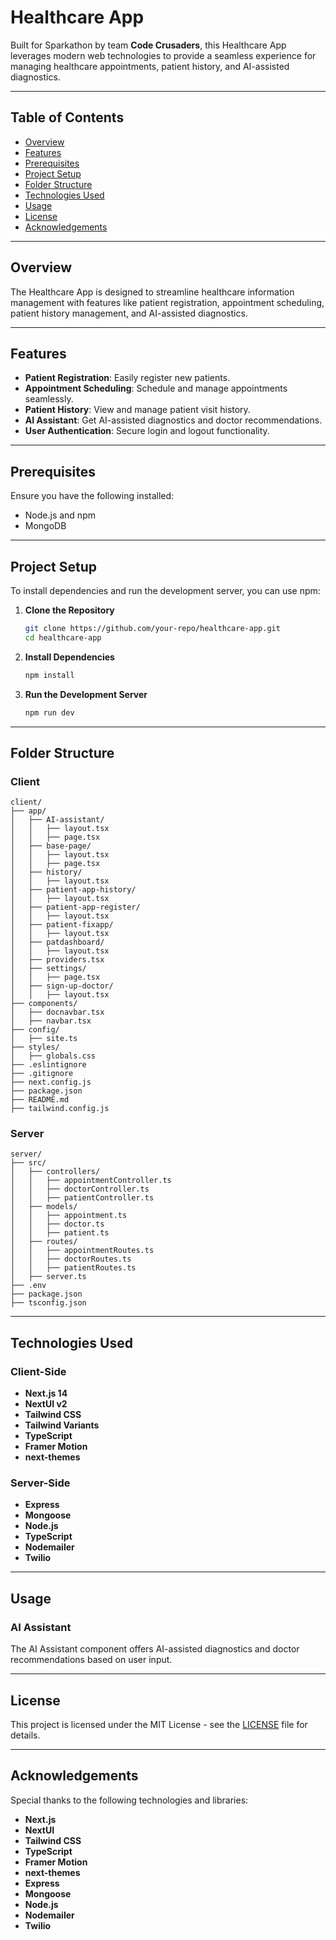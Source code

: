 # Healthcare App

Built for Sparkathon by team **Code Crusaders**, this Healthcare App leverages modern web technologies to provide a seamless experience for managing healthcare appointments, patient history, and AI-assisted diagnostics.

---

## Table of Contents

- [Overview](#overview)
- [Features](#features)
- [Prerequisites](#prerequisites)
- [Project Setup](#project-setup)
- [Folder Structure](#folder-structure)
- [Technologies Used](#technologies-used)
- [Usage](#usage)
- [License](#license)
- [Acknowledgements](#acknowledgements)

---

## Overview

The Healthcare App is designed to streamline healthcare information management with features like patient registration, appointment scheduling, patient history management, and AI-assisted diagnostics.

---

## Features

- **Patient Registration**: Easily register new patients.
- **Appointment Scheduling**: Schedule and manage appointments seamlessly.
- **Patient History**: View and manage patient visit history.
- **AI Assistant**: Get AI-assisted diagnostics and doctor recommendations.
- **User Authentication**: Secure login and logout functionality.

---

## Prerequisites

Ensure you have the following installed:
- Node.js and npm
- MongoDB

---

## Project Setup

To install dependencies and run the development server, you can use npm:

1. **Clone the Repository**
   ```bash
   git clone https://github.com/your-repo/healthcare-app.git
   cd healthcare-app
   ```

2. **Install Dependencies**
   ```bash
   npm install
   ```

3. **Run the Development Server**
   ```bash
   npm run dev
   ```

---

## Folder Structure

### Client

```plaintext
client/
├── app/
│   ├── AI-assistant/
│   │   ├── layout.tsx
│   │   ├── page.tsx
│   ├── base-page/
│   │   ├── layout.tsx
│   │   ├── page.tsx
│   ├── history/
│   │   ├── layout.tsx
│   ├── patient-app-history/
│   │   ├── layout.tsx
│   ├── patient-app-register/
│   │   ├── layout.tsx
│   ├── patient-fixapp/
│   │   ├── layout.tsx
│   ├── patdashboard/
│   │   ├── layout.tsx
│   ├── providers.tsx
│   ├── settings/
│   │   ├── page.tsx
│   ├── sign-up-doctor/
│   │   ├── layout.tsx
├── components/
│   ├── docnavbar.tsx
│   ├── navbar.tsx
├── config/
│   ├── site.ts
├── styles/
│   ├── globals.css
├── .eslintignore
├── .gitignore
├── next.config.js
├── package.json
├── README.md
├── tailwind.config.js
```

### Server

```plaintext
server/
├── src/
│   ├── controllers/
│   │   ├── appointmentController.ts
│   │   ├── doctorController.ts
│   │   ├── patientController.ts
│   ├── models/
│   │   ├── appointment.ts
│   │   ├── doctor.ts
│   │   ├── patient.ts
│   ├── routes/
│   │   ├── appointmentRoutes.ts
│   │   ├── doctorRoutes.ts
│   │   ├── patientRoutes.ts
│   ├── server.ts
├── .env
├── package.json
├── tsconfig.json
```

---

## Technologies Used

### Client-Side

- **Next.js 14**
- **NextUI v2**
- **Tailwind CSS**
- **Tailwind Variants**
- **TypeScript**
- **Framer Motion**
- **next-themes**

### Server-Side

- **Express**
- **Mongoose**
- **Node.js**
- **TypeScript**
- **Nodemailer**
- **Twilio**

---

## Usage

### AI Assistant

The AI Assistant component offers AI-assisted diagnostics and doctor recommendations based on user input.

---

## License

This project is licensed under the MIT License - see the [LICENSE](LICENSE) file for details.

---

## Acknowledgements

Special thanks to the following technologies and libraries:

- **Next.js**
- **NextUI**
- **Tailwind CSS**
- **TypeScript**
- **Framer Motion**
- **next-themes**
- **Express**
- **Mongoose**
- **Node.js**
- **Nodemailer**
- **Twilio**
